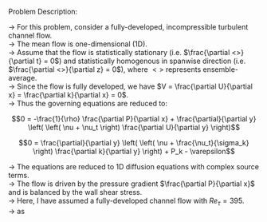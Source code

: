 Problem Description:

-> For this problem, consider a fully-developed, incompressible turbulent channel flow.   
-> The mean flow is one-dimensional (1D).  
-> Assume that the flow is statistically stationary (i.e. $\frac{\partial <>}{\partial t} = 0$) and statistically homogenous in spanwise direction (i.e. $\frac{\partial <>}{\partial z} = 0$), where $<>$ represents ensemble-average.  
-> Since the flow is fully developed, we have $V = \frac{\partial U}{\partial x} = \frac{\partial k}{\partial x} = 0$.  
-> Thus the governing equations are reduced to:

$$0 = -\frac{1}{\rho} \frac{\partial P}{\partial x} + \frac{\partial}{\partial y} \left( \left( \nu + \nu_t \right) \frac{\partial U}{\partial y} \right)$$

$$0 = \frac{\partial}{\partial y} \left( \left( \nu + \frac{\nu_t}{\sigma_k} \right) \frac{\partial k}{\partial y} \right) + P_k - \varepsilon$$

-> The equations are reduced to 1D diffusion equations with complex source terms.  
-> The flow is driven by the pressure gradient $\frac{\partial P}{\partial x}$ and is balanced by the wall shear stress.  
-> Here, I have assumed a fully-developed channel flow with $Re_{\tau} = 395$.  
-> as
